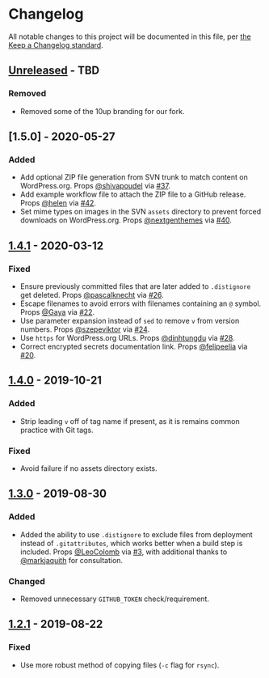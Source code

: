 # Changelog

All notable changes to this project will be documented in this file, per [the Keep a Changelog standard](http://keepachangelog.com/).

## [Unreleased] - TBD

### Removed
- Removed some of the 10up branding for our fork.

## [1.5.0] - 2020-05-27
### Added
- Add optional ZIP file generation from SVN trunk to match content on WordPress.org. Props [@shivapoudel](https://github.com/shivapoudel) via [#37](https://github.com/luehrsenheinrich/action-wordpress-plugin-deploy/pull/37).
- Add example workflow file to attach the ZIP file to a GitHub release. Props [@helen](https://github.com/helen) via [#42](https://github.com/luehrsenheinrich/action-wordpress-plugin-deploy/pull/42).
- Set mime types on images in the SVN `assets` directory to prevent forced downloads on WordPress.org. Props [@nextgenthemes](https://github.com/nextgenthemes) via [#40](https://github.com/luehrsenheinrich/action-wordpress-plugin-deploy/pull/40).

## [1.4.1] - 2020-03-12
### Fixed
- Ensure previously committed files that are later added to `.distignore` get deleted. Props [@pascalknecht](https://github.com/pascalknecht) via [#26](https://github.com/luehrsenheinrich/action-wordpress-plugin-deploy/pull/26).
- Escape filenames to avoid errors with filenames containing an `@` symbol. Props [@Gaya](https://github.com/Gaya) via [#22](https://github.com/luehrsenheinrich/action-wordpress-plugin-deploy/pull/22).
- Use parameter expansion instead of `sed` to remove `v` from version numbers. Props [@szepeviktor](https://github.com/szepeviktor) via [#24](https://github.com/luehrsenheinrich/action-wordpress-plugin-deploy/pull/24).
- Use `https` for WordPress.org URLs. Props [@dinhtungdu](https://github.com/dinhtungdu) via [#28](https://github.com/luehrsenheinrich/action-wordpress-plugin-deploy/pull/28).
- Correct encrypted secrets documentation link. Props [@felipeelia](https://github.com/felipeelia) via [#20](https://github.com/luehrsenheinrich/action-wordpress-plugin-deploy/pull/20).

## [1.4.0] - 2019-10-21
### Added
- Strip leading `v` off of tag name if present, as it is remains common practice with Git tags.

### Fixed
- Avoid failure if no assets directory exists.

## [1.3.0] - 2019-08-30
### Added
- Added the ability to use `.distignore` to exclude files from deployment instead of `.gitattributes`, which works better when a build step is included. Props [@LeoColomb](https://github.com/LeoColomb) via [#3](https://github.com/luehrsenheinrich/action-wordpress-plugin-deploy/pull/3), with additional thanks to [@markjaquith](https://github.com/markjaquith) for consultation.

### Changed
- Removed unnecessary `GITHUB_TOKEN` check/requirement.

## [1.2.1] - 2019-08-22
### Fixed
- Use more robust method of copying files (`-c` flag for `rsync`).

[Unreleased]: https://github.com/luehrsenheinrich/action-wordpress-plugin-deploy/compare/stable...develop
[1.4.1]: https://github.com/luehrsenheinrich/action-wordpress-plugin-deploy/compare/1.4.0...1.4.1
[1.4.0]: https://github.com/luehrsenheinrich/action-wordpress-plugin-deploy/compare/1.3.0...1.4.0
[1.3.0]: https://github.com/luehrsenheinrich/action-wordpress-plugin-deploy/compare/1.2.1...1.3.0
[1.2.1]: https://github.com/luehrsenheinrich/action-wordpress-plugin-deploy/compare/03e175e...d2b6608
